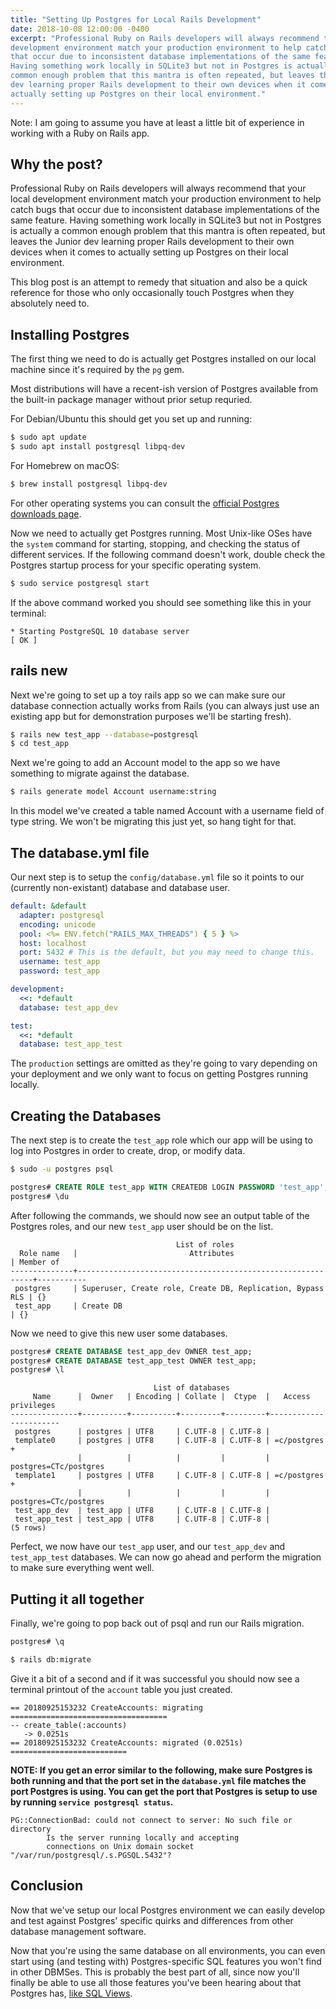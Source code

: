 ```yaml
---
title: "Setting Up Postgres for Local Rails Development"
date: 2018-10-08 12:00:00 -0400
excerpt: "Professional Ruby on Rails developers will always recommend that your local
development environment match your production environment to help catch bugs
that occur due to inconsistent database implementations of the same feature.
Having something work locally in SQLite3 but not in Postgres is actually a
common enough problem that this mantra is often repeated, but leaves the Junior
dev learning proper Rails development to their own devices when it comes to
actually setting up Postgres on their local environment."
---
```


Note: I am going to assume you have at least a little bit of experience in
working with a Ruby on Rails app.

## Why the post?

Professional Ruby on Rails developers will always recommend that your local
development environment match your production environment to help catch bugs
that occur due to inconsistent database implementations of the same feature.
Having something work locally in SQLite3 but not in Postgres is actually a
common enough problem that this mantra is often repeated, but leaves the Junior
dev learning proper Rails development to their own devices when it comes to
actually setting up Postgres on their local environment.

This blog post is an attempt to remedy that situation and also be a quick
reference for those who only occasionally touch Postgres when they absolutely
need to.

## Installing Postgres

The first thing we need to do is actually get Postgres installed on our local
machine since it's required by the `pg` gem.

Most distributions will have a recent-ish version of Postgres available from
the built-in package manager without prior setup requried.

For Debian/Ubuntu this should get you set up and running:
```sh
$ sudo apt update
$ sudo apt install postgresql libpq-dev
```

For Homebrew on macOS:
```sh
$ brew install postgresql libpq-dev
```

For other operating systems you can consult the [official Postgres downloads
page](https://www.postgresql.org/download/).

Now we need to actually get Postgres running. Most Unix-like OSes have the
`system` command for starting, stopping, and checking the status of different
services. If the following command doesn't work, double check the Postgres
startup process for your specific operating system.

```sh
$ sudo service postgresql start
```

If the above command worked you should see something like this in your terminal:
```
* Starting PostgreSQL 10 database server                                  [ OK ]
```

## rails new

Next we're going to set up a toy rails app so we can make sure our database
connection actually works from Rails (you can always just use an existing app
but for demonstration purposes we'll be starting fresh).

```sh
$ rails new test_app --database=postgresql
$ cd test_app
```

Next we're going to add an Account model to the app so we have something to
migrate against the database.

```sh
$ rails generate model Account username:string
```

In this model we've created a table named Account with a username field of type
string. We won't be migrating this just yet, so hang tight for that.

## The database.yml file

Our next step is to setup the `config/database.yml` file so it points to our
(currently non-existant) database and database user.

```yaml
default: &default
  adapter: postgresql
  encoding: unicode
  pool: <%= ENV.fetch("RAILS_MAX_THREADS") { 5 } %>
  host: localhost
  port: 5432 # This is the default, but you may need to change this.
  username: test_app
  password: test_app

development:
  <<: *default
  database: test_app_dev

test:
  <<: *default
  database: test_app_test
```

The `production` settings are omitted as they're going to vary depending on your
deployment and we only want to focus on getting Postgres running locally.

## Creating the Databases

The next step is to create the `test_app` role which our app will be using to
log into Postgres in order to create, drop, or modify data.

```sh
$ sudo -u postgres psql
```

```sql
postgres# CREATE ROLE test_app WITH CREATEDB LOGIN PASSWORD 'test_app';
postgres# \du
```

After following the commands, we should now see an output table of the Postgres
roles, and our new `test_app` user should be on the list.

```
                                     List of roles
  Role name   |                         Attributes                         | Member of
--------------+------------------------------------------------------------+-----------
 postgres     | Superuser, Create role, Create DB, Replication, Bypass RLS | {}
 test_app     | Create DB                                                  | {}
```

Now we need to give this new user some databases.

```sql
postgres# CREATE DATABASE test_app_dev OWNER test_app;
postgres# CREATE DATABASE test_app_test OWNER test_app;
postgres# \l
```

```
                                List of databases
     Name      |  Owner   | Encoding | Collate |  Ctype  |   Access privileges
---------------+----------+----------+---------+---------+-----------------------
 postgres      | postgres | UTF8     | C.UTF-8 | C.UTF-8 |
 template0     | postgres | UTF8     | C.UTF-8 | C.UTF-8 | =c/postgres          +
               |          |          |         |         | postgres=CTc/postgres
 template1     | postgres | UTF8     | C.UTF-8 | C.UTF-8 | =c/postgres          +
               |          |          |         |         | postgres=CTc/postgres
 test_app_dev  | test_app | UTF8     | C.UTF-8 | C.UTF-8 |
 test_app_test | test_app | UTF8     | C.UTF-8 | C.UTF-8 |
(5 rows)
```

Perfect, we now have our `test_app` user, and our `test_app_dev` and
`test_app_test` databases. We can now go ahead and perform the migration to make
sure everything went well.

## Putting it all together

Finally, we're going to pop back out of psql and run our Rails migration.

```sql
postgres# \q
```

```sh
$ rails db:migrate
```

Give it a bit of a second and if it was successful you should now see a terminal
printout of the `account` table you just created.

```
== 20180925153232 CreateAccounts: migrating ===================================
-- create_table(:accounts)
   -> 0.0251s
== 20180925153232 CreateAccounts: migrated (0.0251s) ==========================
```

**NOTE: If you get an error similar to the following, make sure Postgres is both
running and that the port set in the `database.yml` file matches the port
Postgres is using. You can get the port that Postgres is setup to use by running
`service postgresql status`.**

```
PG::ConnectionBad: could not connect to server: No such file or directory
        Is the server running locally and accepting
        connections on Unix domain socket "/var/run/postgresql/.s.PGSQL.5432"?
```

## Conclusion

Now that we've setup our local Postgres environment we can easily develop and
test against Postgres' specific quirks and differences from other database
management software.

Now that you're using the same database on all environments, you can even start
using (and testing with) Postgres-specific SQL features you won't find in other
DBMSes. This is probably the best part of all, since now you'll finally be able
to use all those features you've been hearing about that Postgres has, [like
SQL Views](https://github.com/thoughtbot/scenic).
